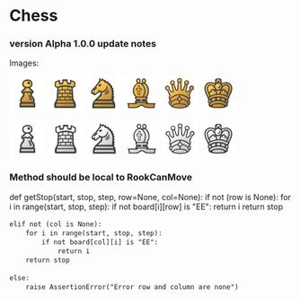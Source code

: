 # Chess
### version Alpha 1.0.0 update notes
Images:

![alt text](https://github.com/KerneyJ/Chess/blob/v.-Alpha-0.3/Images/BPawn.png "Logo Title Text 1")
![alt text](https://github.com/KerneyJ/Chess/blob/v.-Alpha-0.3/Images/BRook.png "Logo Title Text 1")
![alt text](https://github.com/KerneyJ/Chess/blob/v.-Alpha-0.3/Images/BKnight.png "Logo Title Text 1")
![alt text](https://github.com/KerneyJ/Chess/blob/v.-Alpha-0.3/Images/BBishop.png "Logo Title Text 1")
![alt text](https://github.com/KerneyJ/Chess/blob/v.-Alpha-0.3/Images/BQueen.png "Logo Title Text 1")
![alt text](https://github.com/KerneyJ/Chess/blob/v.-Alpha-0.3/Images/BKing.png "Logo Title Text 1")

![alt text](https://github.com/KerneyJ/Chess/blob/v.-Alpha-0.3/Images/WPawn.png "Logo Title Text 1")
![alt text](https://github.com/KerneyJ/Chess/blob/v.-Alpha-0.3/Images/WRook.png "Logo Title Text 1")
![alt text](https://github.com/KerneyJ/Chess/blob/v.-Alpha-0.3/Images/WKnight.png "Logo Title Text 1")
![alt text](https://github.com/KerneyJ/Chess/blob/v.-Alpha-0.3/Images/WBishop.png "Logo Title Text 1")
![alt text](https://github.com/KerneyJ/Chess/blob/v.-Alpha-0.3/Images/WQueen.png "Logo Title Text 1")
![alt text](https://github.com/KerneyJ/Chess/blob/v.-Alpha-0.3/Images/WKing.png "Logo Title Text 1")


### Method should be local to RookCanMove
def getStop(start, stop, step, row=None, col=None):
    if not (row is None):
        for i in range(start, stop, step):
            if not board[i][row] is "EE":
                return i
        return stop

    elif not (col is None):
        for i in range(start, stop, step):
            if not board[col][i] is "EE":
                return i
        return stop

    else:
        raise AssertionError("Error row and column are none")
